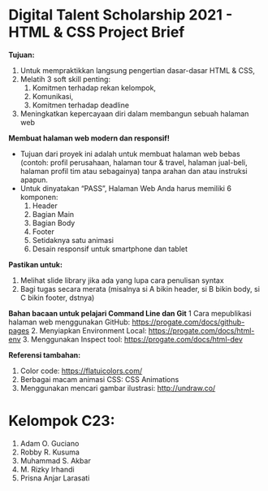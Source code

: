 # Digital Talent Scholarship 2021 - HTML & CSS Project Brief

**Tujuan:**
1.	Untuk mempraktikkan langsung pengertian dasar-dasar HTML & CSS,
2.	Melatih 3 soft skill penting:
    1.	Komitmen terhadap rekan kelompok,
    2.	Komunikasi,
    3.	Komitmen terhadap deadline
3.	Meningkatkan kepercayaan diri dalam membangun sebuah halaman web

**Membuat halaman web modern dan responsif!**
*	Tujuan dari proyek ini adalah untuk membuat halaman web bebas (contoh: profil perusahaan, halaman tour & travel, halaman jual-beli, halaman profil tim atau sebagainya) tanpa arahan dan atau instruksi apapun.
*	Untuk dinyatakan “PASS”, Halaman Web Anda harus memiliki 6 komponen:
    1.	Header
    2.	Bagian Main
    3.	Bagian Body
    4.	Footer
    5.	Setidaknya satu animasi
    6.	Desain responsif untuk smartphone dan tablet

**Pastikan untuk:**
1.	Melihat slide library jika ada yang lupa cara penulisan syntax
2.	Bagi tugas secara merata (misalnya si A bikin header, si B bikin body, si C bikin footer, dstnya)

**Bahan bacaan untuk pelajari Command Line dan Git**
1	Cara mepublikasi halaman web menggunakan GitHub: https://progate.com/docs/github-pages
2.	Menyiapkan Environment Local: https://progate.com/docs/html-env
3.	Menggunakan Inspect tool: https://progate.com/docs/html-dev

**Referensi tambahan:**
1.	Color code: https://flatuicolors.com/
2.	Berbagai macam animasi CSS: CSS Animations
3.	Menggunakan mencari gambar ilustrasi: http://undraw.co/

# Kelompok C23:
1. Adam O. Guciano
2. Robby R. Kusuma
3. Muhammad S. Akbar
4. M. Rizky Irhandi
5. Prisna Anjar Larasati
